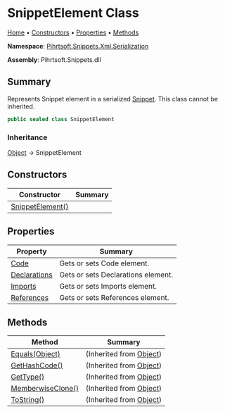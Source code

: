 # SnippetElement Class

[Home](../../../../../README.md) &#x2022; [Constructors](#constructors) &#x2022; [Properties](#properties) &#x2022; [Methods](#methods)

**Namespace**: [Pihrtsoft.Snippets.Xml.Serialization](../README.md)

**Assembly**: Pihrtsoft\.Snippets\.dll

## Summary

Represents Snippet element in a serialized [Snippet](../../../Snippet/README.md)\. This class cannot be inherited\.

```csharp
public sealed class SnippetElement
```

### Inheritance

[Object](https://docs.microsoft.com/en-us/dotnet/api/system.object) &#x2192; SnippetElement

## Constructors

| Constructor | Summary |
| ----------- | ------- |
| [SnippetElement()](-ctor/README.md) | |

## Properties

| Property | Summary |
| -------- | ------- |
| [Code](Code/README.md) | Gets or sets Code element\. |
| [Declarations](Declarations/README.md) | Gets or sets Declarations element\. |
| [Imports](Imports/README.md) | Gets or sets Imports element\. |
| [References](References/README.md) | Gets or sets References element\. |

## Methods

| Method | Summary |
| ------ | ------- |
| [Equals(Object)](https://docs.microsoft.com/en-us/dotnet/api/system.object.equals) |  \(Inherited from [Object](https://docs.microsoft.com/en-us/dotnet/api/system.object)\) |
| [GetHashCode()](https://docs.microsoft.com/en-us/dotnet/api/system.object.gethashcode) |  \(Inherited from [Object](https://docs.microsoft.com/en-us/dotnet/api/system.object)\) |
| [GetType()](https://docs.microsoft.com/en-us/dotnet/api/system.object.gettype) |  \(Inherited from [Object](https://docs.microsoft.com/en-us/dotnet/api/system.object)\) |
| [MemberwiseClone()](https://docs.microsoft.com/en-us/dotnet/api/system.object.memberwiseclone) |  \(Inherited from [Object](https://docs.microsoft.com/en-us/dotnet/api/system.object)\) |
| [ToString()](https://docs.microsoft.com/en-us/dotnet/api/system.object.tostring) |  \(Inherited from [Object](https://docs.microsoft.com/en-us/dotnet/api/system.object)\) |

